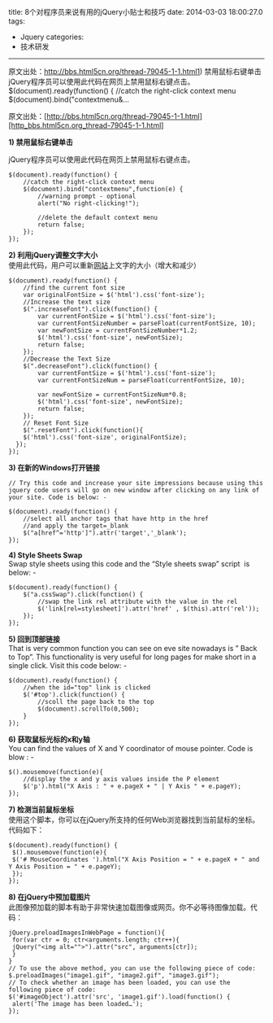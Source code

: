 title: 8个对程序员来说有用的jQuery小贴士和技巧
date: 2014-03-03 18:00:27.0
tags:
- Jquery
categories:
- 技术研发

---

原文出处：http://bbs.html5cn.org/thread-79045-1-1.html1) 禁用鼠标右键单击jQuery程序员可以使用此代码在网页上禁用鼠标右键点击。$(document).ready(function() \{ //catch the right-click context menu $(document).bind("contextmenu&...

<!-- more -->

原文出处：[http://bbs.html5cn.org/thread-79045-1-1.html][http_bbs.html5cn.org_thread-79045-1-1.html]  
  


**1) 禁用鼠标右键单击**

jQuery程序员可以使用此代码在网页上禁用鼠标右键点击。  
  


    $(document).ready(function() {
        //catch the right-click context menu
        $(document).bind("contextmenu",function(e) {                
            //warning prompt - optional
            alert("No right-clicking!");
    
            //delete the default context menu
            return false;
        });
    });

  
  
**2) 利用jQuery调整文字大小**  
使用此代码，用户可以重新[网站][Link 1]上文字的大小（增大和减少）  
  


    $(document).ready(function() {
        //find the current font size
        var originalFontSize = $('html').css('font-size');
        //Increase the text size
        $(".increaseFont").click(function() {
            var currentFontSize = $('html').css('font-size');
            var currentFontSizeNumber = parseFloat(currentFontSize, 10);
            var newFontSize = currentFontSizeNumber*1.2;
            $('html').css('font-size', newFontSize);
            return false;
        });
        //Decrease the Text Size
        $(".decreaseFont").click(function() {
            var currentFontSize = $('html').css('font-size');
            var currentFontSizeNum = parseFloat(currentFontSize, 10);
    
            var newFontSize = currentFontSizeNum*0.8;
            $('html').css('font-size', newFontSize);
            return false;
        });
        // Reset Font Size
        $(".resetFont").click(function(){
        $('html').css('font-size', originalFontSize);
      });
    });

  
  
**3) 在新的Windows打开链接**  


    // Try this code and increase your site impressions because using this jquery code users will go on new window after clicking on any link of your site. Code is below: -
    
    $(document).ready(function() {
        //select all anchor tags that have http in the href
        //and apply the target=_blank
        $("a[href^='http']").attr('target','_blank');
    });

  
  
**4) Style Sheets Swap**  
Swap style sheets using this code and the “Style sheets swap” script  is below: -  
  


    $(document).ready(function() {
        $("a.cssSwap").click(function() {
            //swap the link rel attribute with the value in the rel   
            $('link[rel=stylesheet]').attr('href' , $(this).attr('rel'));
        });
    });

  
  
**5) 回到顶部链接**  
That is very common function you can see on eve site nowadays is ” Back to Top”. This functionality is very useful for long pages for make short in a single click. Visit this code below: -  
  


    $(document).ready(function() {
        //when the id="top" link is clicked
        $('#top').click(function() {
            //scoll the page back to the top
            $(document).scrollTo(0,500);
        }
    });

  
  
**6) 获取鼠标光标的x和y轴**  
You can find the values of X and Y coordinator of mouse pointer. Code is blow : -  
  


    $().mousemove(function(e){
        //display the x and y axis values inside the P element
        $('p').html("X Axis : " + e.pageX + " | Y Axis " + e.pageY);
    });

  
  
**7) 检测当前鼠标坐标**  
使用这个脚本，你可以在jQuery所支持的任何Web浏览器找到当前鼠标的坐标。代码如下：  
  


    $(document).ready(function() {
     $().mousemove(function(e){
     $('# MouseCoordinates ').html("X Axis Position = " + e.pageX + " and Y Axis Position = " + e.pageY);
     });
    });

  
  
**8) 在jQuery中预加载图片**  
此图像预加载的脚本有助于非常快速加载图像或网页。你不必等待图像加载。代码：  
  


    jQuery.preloadImagesInWebPage = function(){
     for(var ctr = 0; ctr<arguments.length; ctr++){
     jQuery("<img alt="">").attr("src", arguments[ctr]);
     }
    }
    // To use the above method, you can use the following piece of code:
    $.preloadImages("image1.gif", "image2.gif", "image3.gif");
    // To check whether an image has been loaded, you can use the following piece of code:
    $('#imageObject').attr('src', 'image1.gif').load(function() {
     alert('The image has been loaded…');
    });

  
  
  



[http_bbs.html5cn.org_thread-79045-1-1.html]: http://bbs.html5cn.org/thread-79045-1-1.html
[Link 1]: http://www.html5cn.org/
